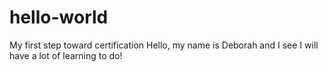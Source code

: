 # hello-world
My first step toward certification
Hello, my name is Deborah and I see I will have a lot of learning to do!
